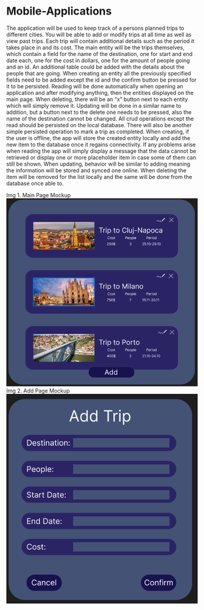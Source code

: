 # Mobile-Applications
The application will be used to keep track of a persons planned trips to different cities. You will be able to add or modify trips at all time as well as view past trips. Each trip will contain additional details such as the period it takes place in and its cost.
The main entity will be the trips themselves, which contain a field for the name of the destination, one for start and end date each, one for the cost in dollars, one for the amount of people going and an id. An additional table could be added with the details about the people that are going.
When creating an entity all the previously specified fields need to be added except the id and the confirm button be pressed for it to be persisted. Reading will be done automatically when opening an application and after modifying anything, then the entities displayed on the main page. When deleting, there will be an “x” button next to each entity which will simply remove it. Updating will be done in a similar name to addition, but a button next to the delete one needs to be pressed, also the name of the destination cannot be changed.
All crud operations except the read should be persisted on the local database. There will also be another simple persisted operation to mark a trip as completed.
When creating, if the user is offline, the app will store the created entity locally and add the new item to the database once it regains connectivity. If any problems arise when reading the app will simply display a message that the data cannot be retrieved or display one or more placeholder item in case some of them can still be shown. When updating, behavior will be similar to adding meaning the information will be stored and synced one online. When deleting the item will be removed for the list locally and the same will be done from the database once able to.

Img 1. Main Page Mockup
 ![screenshot](main.png)
Img 2. Add Page Mockup
  ![screenshot](add.png)
